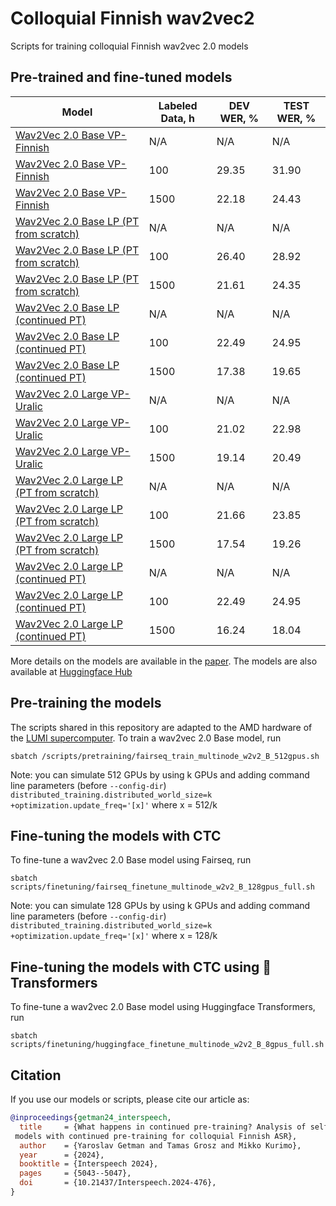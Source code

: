 # Colloquial Finnish wav2vec2
Scripts for training colloquial Finnish wav2vec 2.0 models

## Pre-trained and fine-tuned models

Model | Labeled Data, h | DEV WER, % | TEST WER, %
|---|---|---|---
[Wav2Vec 2.0 Base VP-Finnish](https://dl.fbaipublicfiles.com/voxpopuli/models/wav2vec2_base_fi_v2.pt) | N/A | N/A | N/A
[Wav2Vec 2.0 Base VP-Finnish](https://huggingface.co/GetmanY1/wav2vec2-base-fi-voxpopuli-v2-100h) | 100 | 29.35 | 31.90
[Wav2Vec 2.0 Base VP-Finnish](https://zenodo.org/doi/10.5281/zenodo.11571810) | 1500 | 22.18 | 24.43
[Wav2Vec 2.0 Base LP (PT from scratch)](https://zenodo.org/doi/10.5281/zenodo.11572683) | N/A | N/A | N/A
[Wav2Vec 2.0 Base LP (PT from scratch)](https://huggingface.co/GetmanY1/wav2vec2-base-fi-lp-from-scratch-100h) | 100 | 26.40 | 28.92
[Wav2Vec 2.0 Base LP (PT from scratch)](https://zenodo.org/doi/10.5281/zenodo.11572956) | 1500 | 21.61 | 24.35
[Wav2Vec 2.0 Base LP (continued PT)](https://zenodo.org/doi/10.5281/zenodo.11573133) | N/A | N/A | N/A
[Wav2Vec 2.0 Base LP (continued PT)](https://huggingface.co/GetmanY1/wav2vec2-base-fi-lp-cont-pt-100h) | 100 | 22.49 | 24.95
[Wav2Vec 2.0 Base LP (continued PT)](https://zenodo.org/doi/10.5281/zenodo.11573213) | 1500 | 17.38 | 19.65
[Wav2Vec 2.0 Large VP-Uralic](https://dl.fbaipublicfiles.com/voxpopuli/models/wav2vec2_large_uralic_v2.pt) | N/A | N/A | N/A
[Wav2Vec 2.0 Large VP-Uralic](https://huggingface.co/GetmanY1/wav2vec2-large-uralic-voxpopuli-v2-100h) | 100 | 21.02 | 22.98
[Wav2Vec 2.0 Large VP-Uralic](https://zenodo.org/doi/10.5281/zenodo.11573577) | 1500 | 19.14 | 20.49
[Wav2Vec 2.0 Large LP (PT from scratch)](https://zenodo.org/doi/10.5281/zenodo.11573671) | N/A | N/A | N/A
[Wav2Vec 2.0 Large LP (PT from scratch)](https://huggingface.co/GetmanY1/wav2vec2-large-fi-lp-from-scratch-100h) | 100 | 21.66 | 23.85
[Wav2Vec 2.0 Large LP (PT from scratch)](https://zenodo.org/doi/10.5281/zenodo.11573886) | 1500 | 17.54 | 19.26
[Wav2Vec 2.0 Large LP (continued PT)](https://zenodo.org/doi/10.5281/zenodo.11573973) | N/A | N/A | N/A
[Wav2Vec 2.0 Large LP (continued PT)](https://huggingface.co/GetmanY1/wav2vec2-large-fi-lp-cont-pt-100h) | 100 | 22.49 | 24.95
[Wav2Vec 2.0 Large LP (continued PT)](https://zenodo.org/doi/10.5281/zenodo.11574055) | 1500 | 16.24 | 18.04

More details on the models are available in the [paper](https://www.isca-archive.org/interspeech_2024/getman24_interspeech.html).
The models are also available at [Huggingface Hub](https://huggingface.co/collections/GetmanY1/colloquial-finnish-wav2vec2-665f0d692c7800b0d999920d)

## Pre-training the models

The scripts shared in this repository are adapted to the AMD hardware of the [LUMI supercomputer](https://www.lumi-supercomputer.eu/). To train a wav2vec 2.0 Base model, run

```
sbatch /scripts/pretraining/fairseq_train_multinode_w2v2_B_512gpus.sh
```

Note: you can simulate 512 GPUs by using k GPUs and adding command line parameters (before `--config-dir`)
`distributed_training.distributed_world_size=k` `+optimization.update_freq='[x]'` where x = 512/k

## Fine-tuning the models with CTC

To fine-tune a wav2vec 2.0 Base model using Fairseq, run

```
sbatch scripts/finetuning/fairseq_finetune_multinode_w2v2_B_128gpus_full.sh
```

Note: you can simulate 128 GPUs by using k GPUs and adding command line parameters (before `--config-dir`)
`distributed_training.distributed_world_size=k` `+optimization.update_freq='[x]'` where x = 128/k

## Fine-tuning the models with CTC using 🤗Transformers

To fine-tune a wav2vec 2.0 Base model using Huggingface Transformers, run

```
sbatch scripts/finetuning/huggingface_finetune_multinode_w2v2_B_8gpus_full.sh
```

## Citation

If you use our models or scripts, please cite our article as:

```bibtex
@inproceedings{getman24_interspeech,
  title     = {What happens in continued pre-training? Analysis of self-supervised speech
 models with continued pre-training for colloquial Finnish ASR},
  author    = {Yaroslav Getman and Tamas Grosz and Mikko Kurimo},
  year      = {2024},
  booktitle = {Interspeech 2024},
  pages     = {5043--5047},
  doi       = {10.21437/Interspeech.2024-476},
}
```

